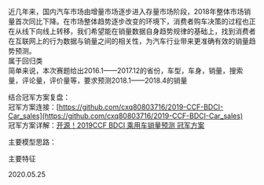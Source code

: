 近几年来，国内汽车市场由增量市场逐步进入存量市场阶段，2018年整体市场销量首次同比下降。在市场整体趋势逐步改变的环境下，消费者购车决策的过程也正在从线下向线上转移，我们希望能在销量数据自身趋势规律的基础上，找到消费者在互联网上的行为数据与销量之间的相关性，为汽车行业带来更准确有效的销量趋势预测。  
属于回归类  
简单来说，本次赛题给出2016.1——2017.12的省份，车型，车身，销量，搜索量，评论量，评价量等，要求预测2018.1——2018.4的销量  



结合冠军方案复盘：  
冠军方案连接：[https://github.com/cxq80803716/2019-CCF-BDCI-Car_sales](https://github.com/cxq80803716/2019-CCF-BDCI-Car_sales)  
冠军方案详解：[开源！2019CCF BDCI 乘用车销量预测 冠军方案](https://mp.weixin.qq.com/s/z71__Wrjd9jCuzZpnjRWjg)  


主要模型思路：


主要特征


2020.05.25
